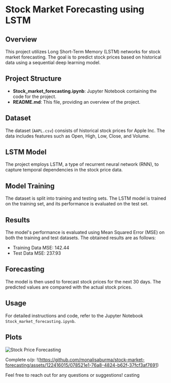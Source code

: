 # Stock Market Forecasting using LSTM

## Overview

This project utilizes Long Short-Term Memory (LSTM) networks for stock market forecasting. The goal is to predict stock prices based on historical data using a sequential deep learning model.

## Project Structure

- **Stock_market_forecasting.ipynb**: Jupyter Notebook containing the code for the project.
- **README.md**: This file, providing an overview of the project.

## Dataset

The dataset (`AAPL.csv`) consists of historical stock prices for Apple Inc. The data includes features such as Open, High, Low, Close, and Volume.

## LSTM Model

The project employs LSTM, a type of recurrent neural network (RNN), to capture temporal dependencies in the stock price data.

## Model Training

The dataset is split into training and testing sets. The LSTM model is trained on the training set, and its performance is evaluated on the test set.

## Results

The model's performance is evaluated using Mean Squared Error (MSE) on both the training and test datasets. The obtained results are as follows:
- Training Data MSE: 142.44
- Test Data MSE: 237.93

## Forecasting

The model is then used to forecast stock prices for the next 30 days. The predicted values are compared with the actual stock prices.

## Usage

For detailed instructions and code, refer to the Jupyter Notebook `Stock_market_forecasting.ipynb`.

## Plots

![Stock Price Forecasting](https://github.com/monalisaburma/stock-market-forecasting/assets/122416015/954ad89e-7a95-4b0d-9518-7cca31e9166f)

Complete o/p:
!(https://github.com/monalisaburma/stock-market-forecasting/assets/122416015/078521e1-76a8-4824-b62f-37fcf3af7691)



Feel free to reach out for any questions or suggestions!
casting
